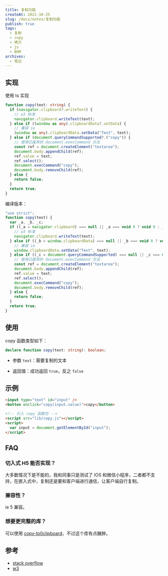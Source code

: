 ```yaml
---
title: 复制功能
createAt: 2021-10-25
slug: /docs/notes/复制功能
publish: true
tags:
  - 复制
  - copy
  - 拷贝
  - js
  - BOM
archives:
  - 笔记
---
```


## 实现

使用 ts 实现

```ts
function copy(text: string) {
  if (navigator.clipboard?.writeText) {
    // w3 标准
    navigator.clipboard.writeText(text);
  } else if ((window as any).clipboardData?.setData) {
    // 兼容 ie
    (window as any).clipboardData.setData("Text", text);
  } else if (document.queryCommandSupported?.("copy")) {
    // 使用已废弃的 document.execCommand 方法
    const ref = document.createElement("textarea");
    document.body.appendChild(ref);
    ref.value = text;
    ref.select();
    document.execCommand("copy");
    document.body.removeChild(ref);
  } else {
    return false;
  }
  return true;
}
```

编译版本：

```js
"use strict";
function copy(text) {
  var _a, _b, _c;
  if ((_a = navigator.clipboard) === null || _a === void 0 ? void 0 : _a.writeText) {
    // w3 标准
    navigator.clipboard.writeText(text);
  } else if ((_b = window.clipboardData) === null || _b === void 0 ? void 0 : _b.setData) {
    // 兼容 ie
    window.clipboardData.setData("Text", text);
  } else if ((_c = document.queryCommandSupported) === null || _c === void 0 ? void 0 : _c.call(document, "copy")) {
    // 使用已废弃的 document.execCommand 方法
    const ref = document.createElement("textarea");
    document.body.appendChild(ref);
    ref.value = text;
    ref.select();
    document.execCommand("copy");
    document.body.removeChild(ref);
  } else {
    return false;
  }
  return true;
}
```

## 使用

copy 函数类型如下：

```ts
declare function copy(text: string): boolean;
```

- 参数 `text`：需要复制的文本

- 返回值：成功返回 `true`，反之 `false`

## 示例

```html
<input type="text" id="input" />
<button onclick="copy(input.value)">copy</button>

<!-- 引入 copy 函数包 -->
<script src="lib/copy.js"></script>
<script>
  var input = document.getElementById("input");
</script>
```

## FAQ

### 切入式 H5 能否实现？

大多数情况下是不能的，我和同事只是测试了 IOS 和微信小程序，二者都不支持，在嵌入式中，复制还是要和客户端进行通信，让客户端自行复制。

### 兼容性？

ie 5 兼容。

### 想要更完整的库？

可以使用 [copy-to0clipboard](https://github.com/sudodoki/copy-to-clipboard)，不过这个库有点臃肿。

## 参考

- [stack overflow][1]
- [w3][2]

[1]: https://stackoverflow.com/questions/400212/how-do-i-copy-to-the-clipboard-in-javascript
[2]: https://www.w3.org/TR/clipboard-apis/#async-clipboard-api
